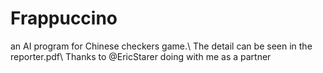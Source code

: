 # Frappuccino
an AI program for Chinese checkers game.\\
The detail can be seen in the reporter.pdf\\
Thanks to @EricStarer doing with me as a partner

